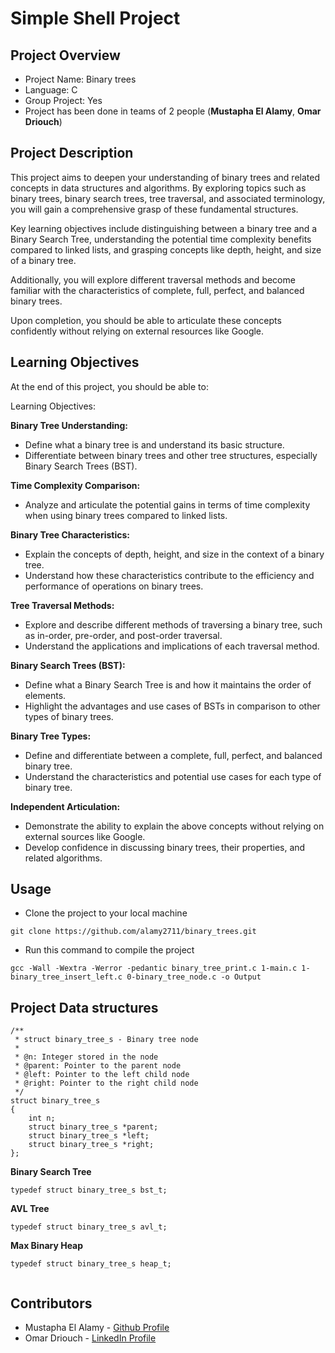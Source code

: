 # Simple Shell Project

## Project Overview

+ Project Name: Binary trees
+ Language: C
+ Group Project: Yes
+ Project has been done in teams of 2 people (**Mustapha El Alamy**, **Omar Driouch**)

## Project Description
This project aims to deepen your understanding of binary trees and related concepts in data structures and algorithms. By exploring topics such as binary trees, binary search trees, tree traversal, and associated terminology, you will gain a comprehensive grasp of these fundamental structures. 

Key learning objectives include distinguishing between a binary tree and a Binary Search Tree, understanding the potential time complexity benefits compared to linked lists, and grasping concepts like depth, height, and size of a binary tree. 

Additionally, you will explore different traversal methods and become familiar with the characteristics of complete, full, perfect, and balanced binary trees. 

Upon completion, you should be able to articulate these concepts confidently without relying on external resources like Google.

## Learning Objectives
At the end of this project, you should be able to:

Learning Objectives:

**Binary Tree Understanding:**
   - Define what a binary tree is and understand its basic structure.
   - Differentiate between binary trees and other tree structures, especially Binary Search Trees (BST).

**Time Complexity Comparison:**
   - Analyze and articulate the potential gains in terms of time complexity when using binary trees compared to linked lists.

**Binary Tree Characteristics:**
   - Explain the concepts of depth, height, and size in the context of a binary tree.
   - Understand how these characteristics contribute to the efficiency and performance of operations on binary trees.

**Tree Traversal Methods:**
   - Explore and describe different methods of traversing a binary tree, such as in-order, pre-order, and post-order traversal.
   - Understand the applications and implications of each traversal method.

**Binary Search Trees (BST):**
   - Define what a Binary Search Tree is and how it maintains the order of elements.
   - Highlight the advantages and use cases of BSTs in comparison to other types of binary trees.

**Binary Tree Types:**
   - Define and differentiate between a complete, full, perfect, and balanced binary tree.
   - Understand the characteristics and potential use cases for each type of binary tree.

**Independent Articulation:**
   - Demonstrate the ability to explain the above concepts without relying on external sources like Google.
   - Develop confidence in discussing binary trees, their properties, and related algorithms.


  
## Usage
+ Clone the project to your local machine

```
git clone https://github.com/alamy2711/binary_trees.git

```


+ Run this command to compile the project
 
```
gcc -Wall -Wextra -Werror -pedantic binary_tree_print.c 1-main.c 1-binary_tree_insert_left.c 0-binary_tree_node.c -o Output
```

## Project Data structures
```
/**
 * struct binary_tree_s - Binary tree node
 *
 * @n: Integer stored in the node
 * @parent: Pointer to the parent node
 * @left: Pointer to the left child node
 * @right: Pointer to the right child node
 */
struct binary_tree_s
{
    int n;
    struct binary_tree_s *parent;
    struct binary_tree_s *left;
    struct binary_tree_s *right;
};

```

**Binary Search Tree**
```
typedef struct binary_tree_s bst_t;

```
**AVL Tree**
```
typedef struct binary_tree_s avl_t;

```
**Max Binary Heap**
```
typedef struct binary_tree_s heap_t;


```

## Contributors
+ Mustapha El Alamy - [Github Profile](https://github.com/alamy2711/)
+ Omar Driouch - [LinkedIn Profile](https://www.linkedin.com/in/omar-driouch/)

